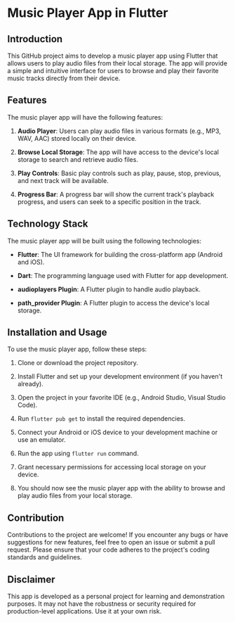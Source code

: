 # Music Player App in Flutter

## Introduction

This GitHub project aims to develop a music player app using Flutter that allows users to play audio files from their local storage. The app will provide a simple and intuitive interface for users to browse and play their favorite music tracks directly from their device.

## Features

The music player app will have the following features:

1. **Audio Player**: Users can play audio files in various formats (e.g., MP3, WAV, AAC) stored locally on their device.

2. **Browse Local Storage**: The app will have access to the device's local storage to search and retrieve audio files.

3. **Play Controls**: Basic play controls such as play, pause, stop, previous, and next track will be available.

4. **Progress Bar**: A progress bar will show the current track's playback progress, and users can seek to a specific position in the track.


## Technology Stack

The music player app will be built using the following technologies:

- **Flutter**: The UI framework for building the cross-platform app (Android and iOS).

- **Dart**: The programming language used with Flutter for app development.

- **audioplayers Plugin**: A Flutter plugin to handle audio playback.

- **path_provider Plugin**: A Flutter plugin to access the device's local storage.

## Installation and Usage

To use the music player app, follow these steps:

1. Clone or download the project repository.

2. Install Flutter and set up your development environment (if you haven't already).

3. Open the project in your favorite IDE (e.g., Android Studio, Visual Studio Code).

4. Run `flutter pub get` to install the required dependencies.

5. Connect your Android or iOS device to your development machine or use an emulator.

6. Run the app using `flutter run` command.

7. Grant necessary permissions for accessing local storage on your device.

8. You should now see the music player app with the ability to browse and play audio files from your local storage.

## Contribution

Contributions to the project are welcome! If you encounter any bugs or have suggestions for new features, feel free to open an issue or submit a pull request. Please ensure that your code adheres to the project's coding standards and guidelines.

## Disclaimer

This app is developed as a personal project for learning and demonstration purposes. It may not have the robustness or security required for production-level applications. Use it at your own risk.

 
